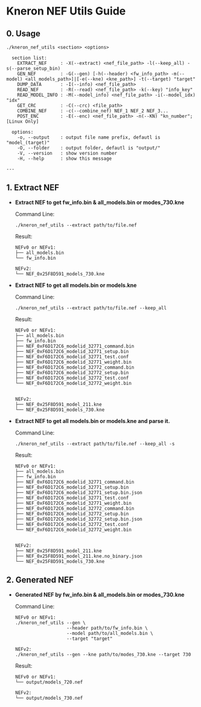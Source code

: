 # Kneron NEF Utils Guide

## 0. Usage
```shell
./kneron_nef_utils <section> <options>

  section list:
    EXTRACT_NEF     : -X(--extract) <nef_file_path> -l(--keep_all) -s(--parse_setup_bin)
    GEN_NEF         : -G(--gen) [-h(--header) <fw_info_path> -m(--model) <all_models_path>]|[-e(--kne) <kne_path>] -t(--target) "target"
    DUMP_DATA       : -I(--info) <nef_file_path>
    READ_NEF        : -R(--read) <nef_file_path> -k(--key) "info_key"
    READ_MODEL_INFO : -M(--model_info) <nef_file_path> -i(--model_idx) "idx"
    GET_CRC         : -C(--crc) <file_path>
    COMBINE_NEF     : -c(--combine_nef) NEF_1 NEF_2 NEF_3...
    POST_ENC        : -E(--enc) <nef_file_path> -n(--KN) "kn_number"; [Linux Only]

  options:
    -o, --output    : output file name prefix, defautl is "model_(target)"
    -O, --folder    : output folder, defautl is "output/"
    -V, --version   : show version number
    -H, --help      : show this message

---
```

## 1. Extract NEF
* **Extract NEF to get fw_info.bin & all_models.bin or modes_730.kne**

    Command Line:
    ```shell
    ./kneron_nef_utils --extract path/to/file.nef
    ```

    Result:
    ```shell
    NEFv0 or NEFv1:
    ├── all_models.bin
    └── fw_info.bin

    NEFv2:
    └── NEF_0x25F8D591_models_730.kne
    ```

* **Extract NEF to get all models.bin or models.kne**

    Command Line:
    ```shell
    ./kneron_nef_utils --extract path/to/file.nef --keep_all
    ```

    Result:
    ```shell
    NEFv0 or NEFv1:
    ├── all_models.bin
    ├── fw_info.bin
    ├── NEF_0xF6D172C6_modelid_32771_command.bin
    ├── NEF_0xF6D172C6_modelid_32771_setup.bin
    ├── NEF_0xF6D172C6_modelid_32771_test.conf
    ├── NEF_0xF6D172C6_modelid_32771_weight.bin
    ├── NEF_0xF6D172C6_modelid_32772_command.bin
    ├── NEF_0xF6D172C6_modelid_32772_setup.bin
    ├── NEF_0xF6D172C6_modelid_32772_test.conf
    └── NEF_0xF6D172C6_modelid_32772_weight.bin


    NEFv2:
    ├── NEF_0x25F8D591_model_211.kne
    └── NEF_0x25F8D591_models_730.kne
    ```

* **Extract NEF to get all models.bin or models.kne and parse it.**

    Command Line:
    ```shell
    ./kneron_nef_utils --extract path/to/file.nef --keep_all -s
    ```

    Result:
    ```shell
    NEFv0 or NEFv1:
    ├── all_models.bin
    ├── fw_info.bin
    ├── NEF_0xF6D172C6_modelid_32771_command.bin
    ├── NEF_0xF6D172C6_modelid_32771_setup.bin
    ├── NEF_0xF6D172C6_modelid_32771_setup.bin.json
    ├── NEF_0xF6D172C6_modelid_32771_test.conf
    ├── NEF_0xF6D172C6_modelid_32771_weight.bin
    ├── NEF_0xF6D172C6_modelid_32772_command.bin
    ├── NEF_0xF6D172C6_modelid_32772_setup.bin
    ├── NEF_0xF6D172C6_modelid_32772_setup.bin.json
    ├── NEF_0xF6D172C6_modelid_32772_test.conf
    └── NEF_0xF6D172C6_modelid_32772_weight.bin


    NEFv2:
    ├── NEF_0x25F8D591_model_211.kne
    ├── NEF_0x25F8D591_model_211.kne.no_binary.json
    └── NEF_0x25F8D591_models_730.kne
    ```

## 2. Generated NEF
* **Generated NEF by fw_info.bin & all_models.bin or modes_730.kne**

    Command Line:
    ```shell
    NEFv0 or NEFv1:
    ./kneron_nef_utils --gen \
                       --header path/to/fw_info.bin \
                       --model path/to/all_models.bin \
                       --target "target"

    NEFv2:
    ./kneron_nef_utils --gen --kne path/to/modes_730.kne --target 730
    ```

    Result:
    ```shell
    NEFv0 or NEFv1:
    └── output/models_720.nef

    NEFv2:
    └── output/models_730.nef
    ```
